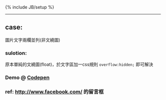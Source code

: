 ﻿---
layout: post
category : lessons
tagline: []
tags : [tech-post, demo, csss]
---
{% include JB/setup %}

---

## case:
圖片文字兩欄並列(非文繞圖)

### sulotion:
原本單純的文繞圖(float)，於文字區加一css規則 `overflow:hidden;` 即可解決


### Demo @ [Codepen](http://codepen.io/Rplus/pen/mxFaA)

### ref: http://www.facebook.com/ 的留言框
